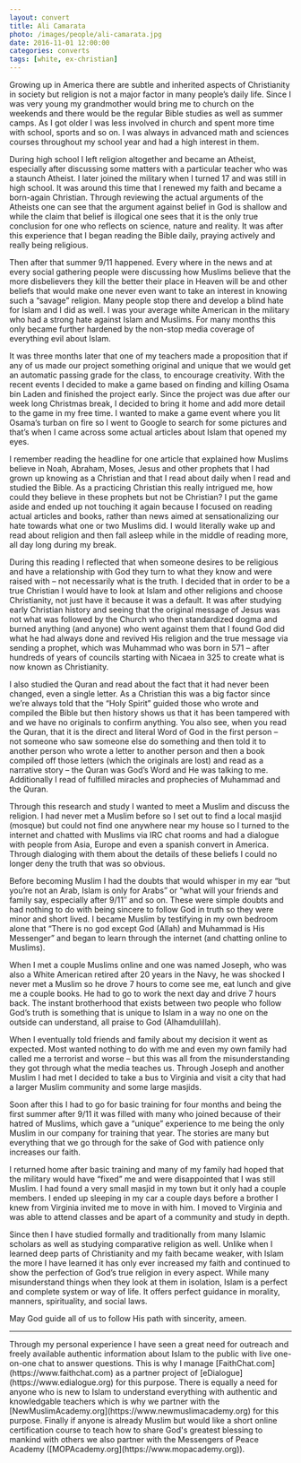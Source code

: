 ```yaml
---
layout: convert
title: Ali Camarata
photo: /images/people/ali-camarata.jpg
date: 2016-11-01 12:00:00
categories: converts
tags: [white, ex-christian]
---
```

Growing up in America there are subtle and inherited aspects of Christianity in society but religion is not a major factor in many people’s daily life. Since I was very young my grandmother would bring me to church on the weekends and there would be the regular Bible studies as well as summer camps. As I got older I was less involved in church and spent more time with school, sports and so on. I was always in advanced math and sciences courses throughout my school year and had a high interest in them.

During high school I left religion altogether and became an Atheist, especially after discussing some matters with a particular teacher who was a staunch Atheist. I later joined the military when I turned 17 and was still in high school. It was around this time that I renewed my faith and became a born-again Christian. Through reviewing the actual arguments of the Atheists one can see that the argument against belief in God is shallow and while the claim that belief is illogical one sees that it is the only true conclusion for one who reflects on science, nature and reality. It was after this experience that I began reading the Bible daily, praying actively and really being religious.

Then after that summer 9/11 happened. Every where in the news and at every social gathering people were discussing how Muslims believe that the more disbelievers they kill the better their place in Heaven will be and other beliefs that would make one never even want to take an interest in knowing such a “savage” religion. Many people stop there and develop a blind hate for Islam and I did as well. I was your average white American in the military who had a strong hate against Islam and Muslims. For many months this only became further hardened by the non-stop media coverage of everything evil about Islam.

It was three months later that one of my teachers made a proposition that if any of us made our project something original and unique that we would get an automatic passing grade for the class, to encourage creativity. With the recent events I decided to make a game based on finding and killing Osama bin Laden and finished the project early. Since the project was due after our week long Christmas break, I decided to bring it home and add more detail to the game in my free time. I wanted to make a game event where you lit Osama’s turban on fire so I went to Google to search for some pictures and that’s when I came across some actual articles about Islam that opened my eyes.

I remember reading the headline for one article that explained how Muslims believe in Noah, Abraham, Moses, Jesus and other prophets that I had grown up knowing as a Christian and that I read about daily when I read and studied the Bible. As a practicing Christian this really intrigued me, how could they believe in these prophets but not be Christian? I put the game aside and ended up not touching it again because I focused on reading actual articles and books, rather than news aimed at sensationalizing our hate towards what one or two Muslims did. I would literally wake up and read about religion and then fall asleep while in the middle of reading more, all day long during my break.

During this reading I reflected that when someone desires to be religious and have a relationship with God they turn to what they know and were raised with – not necessarily what is the truth. I decided that in order to be a true Christian I would have to look at Islam and other religions and choose Christianity, not just have it because it was a default. It was after studying early Christian history and seeing that the original message of Jesus was not what was followed by the Church who then standardized dogma and burned anything (and anyone) who went against them that I found God did what he had always done and revived His religion and the true message via sending a prophet, which was Muhammad who was born in 571 – after hundreds of years of councils starting with Nicaea in 325 to create what is now known as Christianity.

I also studied the Quran and read about the fact that it had never been changed, even a single letter. As a Christian this was a big factor since we’re always told that the “Holy Spirit” guided those who wrote and compiled the Bible but then history shows us that it has been tampered with and we have no originals to confirm anything. You also see, when you read the Quran, that it is the direct and literal Word of God in the first person – not someone who saw someone else do something and then told it to another person who wrote a letter to another person and then a book compiled off those letters (which the originals are lost) and read as a narrative story – the Quran was God’s Word and He was talking to me. Additionally I read of fulfilled miracles and prophecies of Muhammad and the Quran.

Through this research and study I wanted to meet a Muslim and discuss the religion. I had never met a Muslim before so I set out to find a local masjid (mosque) but could not find one anywhere near my house so I turned to the internet and chatted with Muslims via IRC chat rooms and had a dialogue with people from Asia, Europe and even a spanish convert in America. Through dialoging with them about the details of these beliefs I could no longer deny the truth that was so obvious.

Before becoming Muslim I had the doubts that would whisper in my ear “but you’re not an Arab, Islam is only for Arabs” or “what will your friends and family say, especially after 9/11″ and so on. These were simple doubts and had nothing to do with being sincere to follow God in truth so they were minor and short lived. I became Muslim by testifying in my own bedroom alone that “There is no god except God (Allah) and Muhammad is His Messenger” and began to learn through the internet (and chatting online to Muslims).

When I met a couple Muslims online and one was named Joseph, who was also a White American retired after 20 years in the Navy, he was shocked I never met a Muslim so he drove 7 hours to come see me, eat lunch and give me a couple books. He had to go to work the next day and drive 7 hours back. The instant brotherhood that exists between two people who follow God’s truth is something that is unique to Islam in a way no one on the outside can understand, all praise to God (Alhamdulillah).

When I eventually told friends and family about my decision it went as expected. Most wanted nothing to do with me and even my own family had called me a terrorist and worse – but this was all from the misunderstanding they got through what the media teaches us. Through Joseph and another Muslim I had met I decided to take a bus to Virginia and visit a city that had a larger Muslim community and some large masjids.

Soon after this I had to go for basic training for four months and being the first summer after 9/11 it was filled with many who joined because of their hatred of Muslims, which gave a “unique” experience to me being the only Muslim in our company for training that year. The stories are many but everything that we go through for the sake of God with patience only increases our faith.

I returned home after basic training and many of my family had hoped that the military would have “fixed” me and were disappointed that I was still Muslim. I had found a very small masjid in my town but it only had a couple members. I ended up sleeping in my car a couple days before a brother I knew from Virginia invited me to move in with him. I moved to Virginia and was able to attend classes and be apart of a community and study in depth.

Since then I have studied formally and traditionally from many Islamic scholars as well as studying comparative religion as well. Unlike when I learned deep parts of Christianity and my faith became weaker, with Islam the more I have learned it has only ever increased my faith and continued to show the perfection of God’s true religion in every aspect. While many misunderstand things when they look at them in isolation, Islam is a perfect and complete system or way of life. It offers perfect guidance in morality, manners, spirituality, and social laws.

May God guide all of us to follow His path with sincerity, ameen.
<hr>
Through my personal experience I have seen a great need for outreach and freely available authentic information about Islam to the public with live one-on-one chat to answer questions. This is why I manage [FaithChat.com](https://www.faithchat.com) as a partner project of [eDialogue](https://www.edialogue.org) for this purpose.  There is equally a need for anyone who is new to Islam to understand everything with authentic and knowledgable teachers which is why we partner with the [NewMuslimAcademy.org](https://www.newmuslimacademy.org) for this purpose.  Finally if anyone is already Muslim but would like a short online certification course to teach how to share God's greatest blessing to mankind with others we also partner with the Messengers of Peace Academy ([MOPAcademy.org](https://www.mopacademy.org)).
